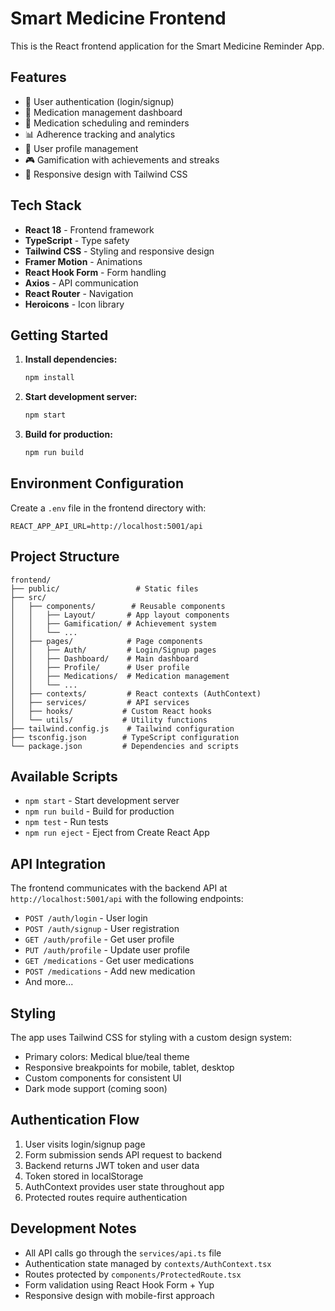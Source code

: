 # Smart Medicine Frontend

This is the React frontend application for the Smart Medicine Reminder App.

## Features

- 🔐 User authentication (login/signup)
- 💊 Medication management dashboard
- 📅 Medication scheduling and reminders
- 📊 Adherence tracking and analytics
- 👤 User profile management
- 🎮 Gamification with achievements and streaks
- 📱 Responsive design with Tailwind CSS

## Tech Stack

- **React 18** - Frontend framework
- **TypeScript** - Type safety
- **Tailwind CSS** - Styling and responsive design
- **Framer Motion** - Animations
- **React Hook Form** - Form handling
- **Axios** - API communication
- **React Router** - Navigation
- **Heroicons** - Icon library

## Getting Started

1. **Install dependencies:**
   ```bash
   npm install
   ```

2. **Start development server:**
   ```bash
   npm start
   ```

3. **Build for production:**
   ```bash
   npm run build
   ```

## Environment Configuration

Create a `.env` file in the frontend directory with:

```
REACT_APP_API_URL=http://localhost:5001/api
```

## Project Structure

```
frontend/
├── public/                 # Static files
├── src/
│   ├── components/        # Reusable components
│   │   ├── Layout/       # App layout components
│   │   ├── Gamification/ # Achievement system
│   │   └── ...
│   ├── pages/            # Page components
│   │   ├── Auth/         # Login/Signup pages
│   │   ├── Dashboard/    # Main dashboard
│   │   ├── Profile/      # User profile
│   │   ├── Medications/  # Medication management
│   │   └── ...
│   ├── contexts/         # React contexts (AuthContext)
│   ├── services/         # API services
│   ├── hooks/           # Custom React hooks
│   └── utils/           # Utility functions
├── tailwind.config.js    # Tailwind configuration
├── tsconfig.json        # TypeScript configuration
└── package.json         # Dependencies and scripts
```

## Available Scripts

- `npm start` - Start development server
- `npm run build` - Build for production
- `npm test` - Run tests
- `npm run eject` - Eject from Create React App

## API Integration

The frontend communicates with the backend API at `http://localhost:5001/api` with the following endpoints:

- `POST /auth/login` - User login
- `POST /auth/signup` - User registration
- `GET /auth/profile` - Get user profile
- `PUT /auth/profile` - Update user profile
- `GET /medications` - Get user medications
- `POST /medications` - Add new medication
- And more...

## Styling

The app uses Tailwind CSS for styling with a custom design system:

- Primary colors: Medical blue/teal theme
- Responsive breakpoints for mobile, tablet, desktop
- Custom components for consistent UI
- Dark mode support (coming soon)

## Authentication Flow

1. User visits login/signup page
2. Form submission sends API request to backend
3. Backend returns JWT token and user data
4. Token stored in localStorage
5. AuthContext provides user state throughout app
6. Protected routes require authentication

## Development Notes

- All API calls go through the `services/api.ts` file
- Authentication state managed by `contexts/AuthContext.tsx`
- Routes protected by `components/ProtectedRoute.tsx`
- Form validation using React Hook Form + Yup
- Responsive design with mobile-first approach